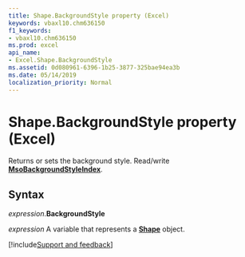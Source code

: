 ```yaml
---
title: Shape.BackgroundStyle property (Excel)
keywords: vbaxl10.chm636150
f1_keywords:
- vbaxl10.chm636150
ms.prod: excel
api_name:
- Excel.Shape.BackgroundStyle
ms.assetid: 0d080961-6396-1b25-3877-325bae94ea3b
ms.date: 05/14/2019
localization_priority: Normal
---
```



# Shape.BackgroundStyle property (Excel)

Returns or sets the background style. Read/write **[MsoBackgroundStyleIndex](Office.MsoBackgroundStyleIndex.md)**.


## Syntax

_expression_.**BackgroundStyle**

_expression_ A variable that represents a **[Shape](Excel.Shape.md)** object.




[!include[Support and feedback](~/includes/feedback-boilerplate.md)]